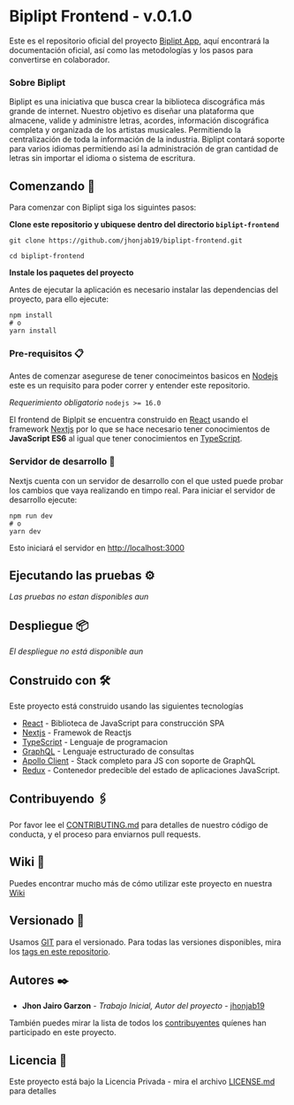 # Biplipt Frontend - v.0.1.0

Este es el repositorio oficial del proyecto [Biplipt App](https://biplipt.com), aquí encontrará la documentación oficial, así como las metodologías y los pasos para convertirse en colaborador.

### Sobre Biplipt

Biplipt es una iniciativa que busca crear la biblioteca discográfica más grande de internet. Nuestro objetivo es diseñar una plataforma que almacene, valide y administre letras, acordes, información discográfica completa y organizada de los artistas musicales. Permitiendo la centralización de toda la información de la industria. Biplipt contará soporte para varios idiomas permitiendo así la administración de gran cantidad de letras sin importar el idioma o sistema de escritura.

## Comenzando 🚀

Para comenzar con Biplipt siga los siguintes pasos:

**Clone este repositorio y ubiquese dentro del directorio `biplipt-frontend`**

```shell
git clone https://github.com/jhonjab19/biplipt-frontend.git

cd biplipt-frontend
```

**Instale los paquetes del proyecto**

Antes de ejecutar la aplicación es necesario instalar las dependencias del proyecto, para ello ejecute:

```shell
npm install
# o
yarn install
```

### Pre-requisitos 📋

Antes de comenzar asegurese de tener conocimeintos basicos en [Nodejs](https://nodejs.org/) este es un requisito para poder correr y entender este repositorio.

_Requerimiento obligatorio_ `nodejs >= 16.0`

El frontend de Biplpit se encuentra construido en [React](https://reactjs.org/) usando el framework [Nextjs](https://nextjs.org/) por lo que se hace necesario tener conocimientos de **JavaScript ES6** al igual que tener conocimientos en [TypeScript](https://www.typescriptlang.org/).

### Servidor de desarrollo 🔧

Nextjs cuenta con un servidor de desarrollo con el que usted puede probar los cambios que vaya realizando en timpo real. Para iniciar el servidor de desarrollo ejecute:

```shell
npm run dev
# o
yarn dev
```

Esto iniciará el servidor en [http://localhost:3000](http://localhost:3000)

## Ejecutando las pruebas ⚙️

_Las pruebas no estan disponibles aun_

## Despliegue 📦

_El despliegue no está disponible aun_

## Construido con 🛠️

Este proyecto está construido usando las siguientes tecnologías

-  [React](https://reactjs.org/) - Biblioteca de JavaScript para construcción SPA
-  [Nextjs](https://nextjs.org/) - Framewok de Reactjs
-  [TypeScript](https://www.typescriptlang.org/) - Lenguaje de programacion
-  [GraphQL](https://graphql.org/) - Lenguaje estructurado de consultas
-  [Apollo Client](https://www.apollographql.com/apollo-client) - Stack completo para JS con soporte de GraphQL
-  [Redux](https://redux.js.org/) - Contenedor predecible del estado de aplicaciones JavaScript.

## Contribuyendo 🖇️

Por favor lee el [CONTRIBUTING.md](https://gist.github.com/) para detalles de nuestro código de conducta, y el proceso para enviarnos pull requests.

## Wiki 📖

Puedes encontrar mucho más de cómo utilizar este proyecto en nuestra [Wiki]()

## Versionado 📌

Usamos [GIT](https://git-scm.com/) para el versionado. Para todas las versiones disponibles, mira los [tags en este repositorio](https://github.com/jhonjab19/biplipt-frontend/tags).

## Autores ✒️

-  **Jhon Jairo Garzon** - _Trabajo Inicial, Autor del proyecto_ - [jhonjab19](https://github.com/jhonjab19)

También puedes mirar la lista de todos los [contribuyentes](https://github.com/jhonjab19/biplipt-frontend/contributors) quíenes han participado en este proyecto.

## Licencia 📄

Este proyecto está bajo la Licencia Privada - mira el archivo [LICENSE.md](LICENSE.md) para detalles
